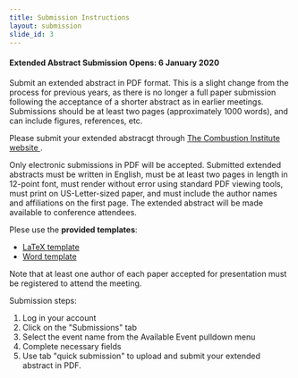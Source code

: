 ```yaml
---
title: Submission Instructions
layout: submission
slide_id: 3
---
```


#### Extended Abstract Submission Opens: 6 January 2020

Submit an extended abstract in PDF format. This is a slight change from the process for previous years, as there is no longer a full paper submission following the acceptance of a shorter abstract as in earlier meetings. 
Submissions should be at least two pages (approximately 1000 words), and can include figures, references, etc. 

Please submit your extended abstracgt through [The Combustion Institute website <i class="fa fa-external-link fa-fw" aria-hidden="true"></i>](https://ams.combustioninstitute.org/).

Only electronic submissions in PDF will be accepted. Submitted extended abstracts must be written in English, must be at least two pages in length in 12-point font, must render without error using standard PDF viewing tools, must print on US-Letter-sized paper, and must include the author names and affiliations on the first page. The extended abstract will be made available to conference attendees.

Plese use the **provided templates**:

- [<i class="fa fa-file-text-o fa-fw" aria-hidden="true"></i>LaTeX template](./assets/wssci-latex-template-0.3.1.zip)
- [<i class="fa fa-file-word-o fa-fw" aria-hidden="true"></i>Word template](./assets/2020-WSSCI-Spring_PaperTemplate.docx)

Note that at least one author of each paper accepted for presentation must be registered to attend the meeting.

Submission steps:

1. Log in your account
2. Click on the "Submissions" tab
3. Select the event name from the Available Event pulldown menu
4. Complete necessary fields
5. Use tab "quick submission" to upload and submit your extended abstract in PDF.


